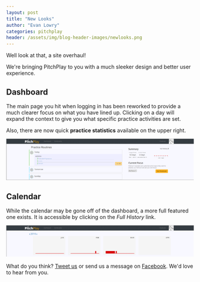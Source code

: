 ```yaml
---
layout: post
title: "New Looks"
author: "Evan Lowry"
categories: pitchplay
header: /assets/img/blog-header-images/newlooks.png
---
```


Well look at that, a site overhaul!

We're bringing PitchPlay to you with a much sleeker design and better user experience.

Dashboard
---------

The main page you hit when logging in has been reworked to provide a much clearer focus on what you have lined up. Clicking on a day will expand the context to give you what specific practice activities are set.

Also, there are now quick **practice statistics** available on the upper right.

![New Dashboard](/assets/img/new-dashboard.png)

Calendar
--------

While the calendar may be gone off of the dashboard, a more full featured one exists. It is accessible by clicking on the *Full History* link.

![New Calendar](/assets/img/new-calendar.png)

What do you think? [Tweet us](https://twitter.com/pitchplayio) or send us a message on [Facebook](https://www.facebook.com/pitchplayio/). We'd love to hear from you.

